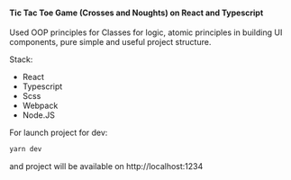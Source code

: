 #### Tic Tac Toe Game (Crosses and Noughts) on React and Typescript 

Used OOP principles for Classes for logic, atomic principles in building UI components, pure simple and useful project structure.

Stack:
- React
- Typescript
- Scss
- Webpack
- Node.JS

For launch project for dev:
```` bash
yarn dev
````
and project will be available on http://localhost:1234 
